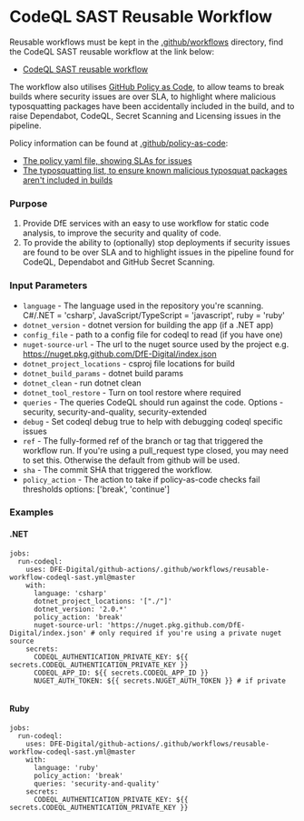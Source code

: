 # CodeQL SAST Reusable Workflow

Reusable workflows must be kept in the [.github/workflows](../.github/workflows) directory, find the CodeQL SAST reusable workflow at the link below: 

* [CodeQL SAST reusable workflow](../.github/workflows/reusable-workflow-codeql-sast.yml)

The workflow also utilises [GitHub Policy as Code](https://github.com/advanced-security/policy-as-code/), to allow teams to break builds where security issues are over SLA, to highlight where malicious typosquatting packages have been accidentally included in the build, and to raise Dependabot, CodeQL, Secret Scanning and Licensing issues in the pipeline. 

Policy information can be found at [.github/policy-as-code](../.github/policy-as-code):
* [The policy yaml file, showing SLAs for issues](../.github/policy-as-code/ghas-policy.yml)
* [The typosquatting list, to ensure known malicious typosquat packages aren't included in builds](../.github/policy-as-code/typosquatting.txt)

### Purpose
1. Provide DfE services with an easy to use workflow for static code analysis, to improve the security and quality of code.
2. To provide the ability to (optionally) stop deployments if security issues are found to be over SLA and to highlight issues in the pipeline found for CodeQL, Dependabot and GitHub Secret Scanning.

### Input Parameters

* `language` - The language used in the repository you're scanning. C#/.NET = 'csharp', JavaScript/TypeScript = 'javascript', ruby = 'ruby'
* `dotnet_version` - dotnet version for building the app (if a .NET app)
* `config_file` - path to a config file for codeql to read (if you have one)
* `nuget-source-url` - The url to the nuget source used by the project e.g. https://nuget.pkg.github.com/DfE-Digital/index.json
* `dotnet_project_locations` - csproj file locations for build
* `dotnet_build_params` - dotnet build params
* `dotnet_clean` - run dotnet clean
* `dotnet_tool_restore` - Turn on tool restore where required
* `queries` - The queries CodeQL should run against the code. Options - security, security-and-quality, security-extended
* `debug` - Set codeql debug true to help with debugging codeql specific issues
* `ref` - The fully-formed ref of the branch or tag that triggered the workflow run. If you're using a pull_request type closed, you may need to set this. Otherwise the default from github will be used.
* `sha` - The commit SHA that triggered the workflow.
* `policy_action` - The action to take if policy-as-code checks fail thresholds options: ['break', 'continue']

### Examples
#### .NET
```
jobs:
  run-codeql:
    uses: DFE-Digital/github-actions/.github/workflows/reusable-workflow-codeql-sast.yml@master
    with:
      language: 'csharp' 
      dotnet_project_locations: '["./"]' 
      dotnet_version: '2.0.*' 
      policy_action: 'break'
      nuget-source-url: 'https://nuget.pkg.github.com/DfE-Digital/index.json' # only required if you're using a private nuget source
    secrets:
      CODEQL_AUTHENTICATION_PRIVATE_KEY: ${{ secrets.CODEQL_AUTHENTICATION_PRIVATE_KEY }} 
      CODEQL_APP_ID: ${{ secrets.CODEQL_APP_ID }}
      NUGET_AUTH_TOKEN: ${{ secrets.NUGET_AUTH_TOKEN }} # if private


```

#### Ruby
```
jobs:
  run-codeql:
    uses: DFE-Digital/github-actions/.github/workflows/reusable-workflow-codeql-sast.yml@master
    with:
      language: 'ruby' 
      policy_action: 'break'
      queries: 'security-and-quality'
    secrets:
      CODEQL_AUTHENTICATION_PRIVATE_KEY: ${{ secrets.CODEQL_AUTHENTICATION_PRIVATE_KEY }} 

```

